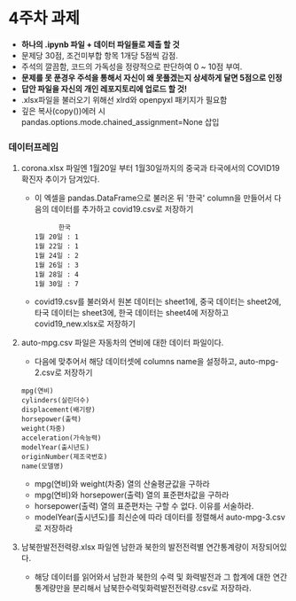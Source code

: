 # 4주차 과제
- <b>하나의 .ipynb 파일 + 데이터 파일들로 제출 할 것</b>
- 문제당 30점, 조건미부합 항목 1개당 5점씩 감점.
- 주석의 깔끔함, 코드의 가독성을 정량적으로 판단하여 0 ~ 10점 부여.
- <b>문제를 못 푼경우 주석을 통해서 자신이 왜 못풀겠는지 상세하게 달면 5점으로 인정</b> 
- <b>답안 파일을 자신의 개인 레포지토리에 업로드 할 것!</b>
- .xlsx파일을 불러오기 위해선 xlrd와 openpyxl 패키지가 필요함
- 깊은 복사(copy())에러 시 pandas.options.mode.chained_assignment=None 삽입

### 데이터프레임
1. corona.xlsx 파일엔 1월20일 부터 1월30일까지의 중국과 타국에서의 COVID19 확진자 추이가 담겨있다.
    - 이 엑셀을 pandas.DataFrame으로 불러온 뒤 '한국' column을 만들어서 다음의 데이터를 추가하고 covid19.csv로 저장하기
      ```
            한국
      1뭘 20일 : 1
      1월 22일 : 1
      1월 24일 : 2
      1월 26일 : 3
      1월 28일 : 4
      1월 30일 : 7
      ```
    - covid19.csv를 불러와서 원본 데이터는 sheet1에, 중국 데이터는 sheet2에, 타국 데이터는 sheet3에, 한국 데이터는 sheet4에 저장하고 covid19_new.xlsx로 저장하기
  
2. auto-mpg.csv 파일은 자동차의 연비에 대한 데이터 파일이다.
    - 다음에 맞추어서 해당 데이터셋에 columns name을 설정하고, auto-mpg-2.csv로 저장하기
    ```
    mpg(연비)
    cylinders(실린더수)
    displacement(배기량)
    horsepower(출력)
    weight(차중)
    acceleration(가속능력)
    modelYear(출시년도)
    originNumber(제조국번호)
    name(모델명)
    ```
    - mpg(연비)와 weight(차중) 열의 산술평균값을 구하라
    - mpg(연비)와 horsepower(출력) 열의 표준편차값을 구하라
    - horsepower(출력) 열의 표준편차는 구할 수 없다. 이유를 서술하라.
    - modelYear(출시년도)를 최신순에 따라 데이터를 정렬해서 auto-mpg-3.csv로 저장하라
  
3. 남북한발전전력량.xlsx 파일엔 남한과 북한의 발전전력별 연간통계량이 저장되어있다.
    - 해당 데이터를 읽어와서 남한과 북한의 수력 및 화력발전과 그 합계에 대한 연간 통계량만을 분리해서 남북한수력및화력발전전력량.csv로 저장하라. 
